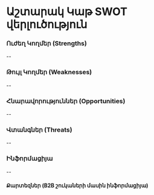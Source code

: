 # Աշտարակ Կաթ SWOT վերլուծություն

### Ուժեղ Կողմեր (Strengths)
--
### Թույլ Կողմեր (Weaknesses)
--
### Հնարավորություններ (Opportunities)
--
### Վտանգներ (Threats)
--
### Ինֆորմացիյա
--
#### Քարտեզներ (B2B շուկաների մասին ինֆորմացիյա)

